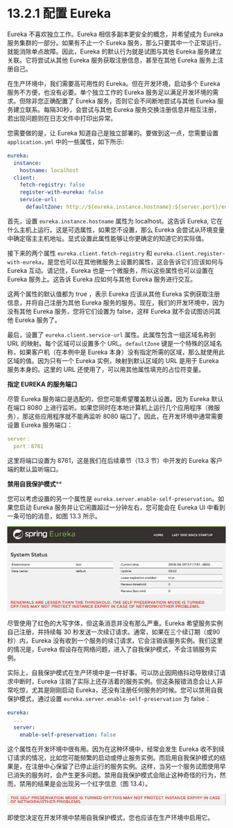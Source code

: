 # 13.2.1 配置 Eureka

Eureka 不喜欢独立工作。Eureka 相信多副本更安全的概念，并希望成为 Eureka 服务集群的一部分。如果有不止一个 Eureka 服务，那么只要其中一个正常运行，就能消除单点故障。因此，Eureka 的默认行为就是试图与其他 Eureka 服务建立关联。它将尝试从其他 Eureka 服务获取注册信息，甚至在其他 Eureka 服务上注册自己。

在生产环境中，我们需要高可用性的 Eureka。但在开发环境，启动多个 Eureka 服务不方便，也没有必要。单个独立工作的 Eureka 服务足以满足开发环境的需求。但除非您正确配置了 Eureka 服务，否则它会不间断地尝试与其他 Eureka 服务建立联系。每隔30秒，会尝试与其他 Eureka 服务交换注册信息并相互注册，若出现问题则在日志文件中打印出异常。

您需要做的是，让 Eureka 知道自己是独立部署的。要做到这一点，您需要设置 `application.yml` 中的一些属性，如下所示:

```yml
eureka:
  instance:
    hostname: localhost
  client:
    fetch-registry: false
    register-with-eureka: false
    service-url:
      defaultZone: http://${eureka.instance.hostname}:${server.port}/eureka
```

首先，设置 `eureka.instance.hostname` 属性为 localhost。这告诉 Eureka, 它在什么主机上运行。这是可选属性，如果您不设置，那么 Eureka 会尝试从环境变量中确定宿主主机地址。显式设置此属性能够让你更确定的知道它的实际值。

接下来的两个属性 `eureka.client.fetch-registry` 和 `eureka.client.register-with-eureka`，是您也可以在其他微服务上设置的属性，这会告诉它们应该如何与 Eureka 互动。请记住，Eureka 也是一个微服务，所以这些属性也可以设置在 Eureka 服务上。这告诉 Eureka 应如何与其他 Eureka 服务进行交互。

这两个属性的默认值都为 true ，表示 Eureka 应该从其他 Eureka 实例获取注册信息，并将自己注册为其他 Eureka 服务的服务。现在，我们的开发环境中，因为没有其他 Eureka 服务，您将它们设置为 false，这样 Eureka 就不会试图访问其他 Eureka 服务了。

最后，设置了 `eureka.client.service-url` 属性。此属性包含一组区域名称到 URL 的映射。每个区域可以设置多个 URL。`defaultZone` 键是一个特殊的区域名称，如果客户机（在本例中是 Eureka 本身）没有指定所需的区域，那么就使用此区域的值。因为只有一个 Eureka 实例，映射到默认区域的 URL 是用于 Eureka 服务本身的。这里的 URL 还使用了，可以用其他属性填充的占位符变量。

**指定 EUREKA 的服务端口**

尽管 Eureka 服务端口是选配的，但您可能希望覆盖默认设置。因为 Eureka 默认在端口 8080 上进行监听。如果您同时在本地计算机上运行几个应用程序（微服务），那这些应用程序就不能再监听 8080 端口了。因此，在开发环境中通常需要设置 Eureka 服务端口：

```yml
server：
  port：8761
```

这里将端口设置为 8761，这是我们在后续章节（13.3 节）中开发的 Eureka 客户端的默认监听端口。

**禁用自我保护模式****

您可以考虑设置的另一个属性是 `eureka.server.enable-self-preservation`。如果您启动 Eureka 服务并让它闲置超过一分钟左右，您可能会在 Eureka UI 中看到一条可怕的消息，如图 13.3 所示。

![&#x56FE; 13.3 &#x5F53;&#x5904;&#x4E8E;&#x81EA;&#x6211;&#x4FDD;&#x62A4;&#x6A21;&#x5F0F;&#x65F6;&#xFF0C;Eureka &#x5728;&#x5176;&#x4EEA;&#x8868;&#x9762;&#x677F;&#x4E2D;&#x663E;&#x793A;&#x6B64;&#x6D88;&#x606F;&#x3002;](../../.gitbook/assets/13.3.png)

尽管使用了红色的大写字体，但这条消息并没有那么严重。Eureka 希望服务实例自己注册，并持续每 30 秒发送一次续订请求。通常，如果在三个续订期（或90秒）内，Eureka 没有收到一个服务的续订请求，它会注销该服务实例。我们这里的情况是，Eureka 假设存在网络问题，进入了自我保护模式，不会注销服务实例。

实际上，自我保护模式在生产环境中是一件好事。可以防止因网络抖动导致续订请求中断时，Eureka 注销了实际上还存活着的服务实例。但这条报错消息会让人非常吃惊，尤其是刚刚启动 Eureka，还没有注册任何服务的时候。您可以禁用自我保护模式，通过设置 `eureka.server.enable-self-preservation` 为 false：

```yml
eureka:
  ...
  server:
    enable-self-preservation: false
```

这个属性在开发环境中很有用。因为在这种环境中，经常会发生 Eureka 收不到续订请求的情况，比如您可能频繁的启动或停止服务实例。而启用自我保护模式的结果是，在注册中心保留了已停止运行的服务实例。这样，当另一个服务试图使用早已消失的服务时，会产生更多问题。禁用自我保护模式会阻止这种奇怪的行为，然而，禁用的结果是会出现另一个红字信息（图 13.4）。

![&#x56FE; 13.4 &#x5F53;&#x81EA;&#x6211;&#x4FDD;&#x62A4;&#x6A21;&#x5F0F;&#x88AB;&#x7981;&#x7528;&#x65F6;&#xFF0C;&#x5C06;&#x6536;&#x5230;&#x4E0D;&#x540C;&#x7684;&#x6D88;&#x606F;&#x63D0;&#x9192;&#x8BA9;&#x60A8;&#x77E5;&#x9053;&#x81EA;&#x6211;&#x4FDD;&#x62A4;&#x6A21;&#x5F0F;&#x88AB;&#x7981;&#x7528;&#x4E86;&#x3002;](../../.gitbook/assets/13.4.png)

即使您决定在开发环境中禁用自我保护模式，您也应该在生产环境中启用它。
